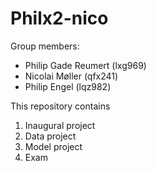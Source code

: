 # Philx2-nico

Group members:
- Philip Gade Reumert (lxg969)
- Nicolai Møller (qfx241)
- Philip Engel (lqz982)

This repository contains  
1. Inaugural project
2. Data project
3. Model project
4. Exam



